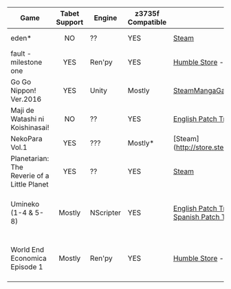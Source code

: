 | Game  | Tabet Support  | Engine  | z3735f Compatible | Store Link  | Notes | Video |
| ---- | :-------------: | ------- | ----------------- | ----------- | ------| ----- |
| eden*| NO 		 | ?? 	   | YES		| [Steam](http://store.steampowered.com/app/315810/eden/) | Virtual Pointer | N/A
| fault - milestone one  | YES |  Ren'py | YES | [Humble Store](https://www.humblebundle.com/store/fault-milestone-one) - [Steam](http://store.steampowered.com/app/286260/fault__milestone_one/) |  | N/A
| Go Go Nippon! Ver.2016 | YES | Unity | Mostly | [Steam](http://store.steampowered.com/app/534840/Go_Go_Nippon_2016/)[MangaGamer(DRM-Free Only)](http://www.mangagamer.com/detail.php?goods_type=1&product_code=197) | | N/A
| Maji de Watashi ni Koishinasai!| NO 		 | ?? 	   | YES		| [English Patch Translation (Fuwanovel)](https://forums.fuwanovel.net/topic/6556-majikoi-translation-project/) | Virtual Pointer | N/A
| NekoPara Vol.1 	| YES | ??? | Mostly* | [Steam] (http://store.steampowered.com/app/333600/) | *Framedrops but playable | N/A
| Planetarian: The Reverie of a Little Planet | YES | ?? | YES | [Steam](http://store.steampowered.com/app/316720) | N/A | N/A
| Umineko (1-4 & 5-8) | Mostly | NScripter	| YES	| [English Patch Translation (Witch-Hunt)](http://witch-hunt.com/index.html)<br>[Spanish Patch Translation (07th Inquisition)](http://witch-hunt.com/index.html) | Episodes button and load button maybe can be little size | N/A
| World End Economica Episode 1 | Mostly 	| Ren'py 	   | YES		| [Humble Store](https://www.humblebundle.com/store/world-end-economica-episode01) - [Steam](http://store.steampowered.com/app/269250/WORLD_END_ECONOMiCA_episode01/) | Close button of some secondary menu can be little size | N/A
